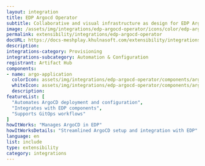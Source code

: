 ```yaml
---
layout: integration
title: EDP Argocd Operator
subtitle: Collaborative and visual infrastructure as design for EDP Argocd Operator
image: /assets/img/integrations/edp-argocd-operator/icons/color/edp-argocd-operator-color.svg
permalink: extensibility/integrations/edp-argocd-operator
docURL: https://docs-meshplay.khulnasoft.com/extensibility/integrations/edp-argocd-operator
description: 
integrations-category: Provisioning
integrations-subcategory: Automation & Configuration
registrant: Artifact Hub
components: 
- name: argo-application
  colorIcon: assets/img/integrations/edp-argocd-operator/components/argo-application/icons/color/argo-application-color.svg
  whiteIcon: assets/img/integrations/edp-argocd-operator/components/argo-application/icons/white/argo-application-white.svg
  description: 
featureList: [
  "Automates ArgoCD deployment and configuration",
  "Integrates with EDP components",
  "Supports GitOps workflows"
]
howItWorks: "Manages ArgoCD in EDP"
howItWorksDetails: "Streamlined ArgoCD setup and integration with EDP"
language: en
list: include
type: extensibility
category: integrations
---
```

